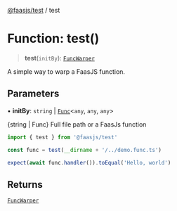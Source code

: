 [@faasjs/test](../README.md) / test

# Function: test()

> **test**(`initBy`): [`FuncWarper`](../classes/FuncWarper.md)

A simple way to warp a FaasJS function.

## Parameters

• **initBy**: `string` \| [`Func`](../classes/Func.md)\<`any`, `any`, `any`\>

{string | Func} Full file path or a FaasJs function

```ts
import { test } from '@faasjs/test'

const func = test(__dirname + '/../demo.func.ts')

expect(await func.handler()).toEqual('Hello, world')
```

## Returns

[`FuncWarper`](../classes/FuncWarper.md)
